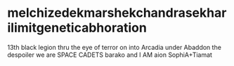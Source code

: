 # melchizedekmarshekchandrasekharilimitgeneticabhoration
13th black legion thru the eye of terror on into Arcadia under Abaddon the despoiler we are SPACE CADETS barako and I AM aion SophiA+Tiamat
